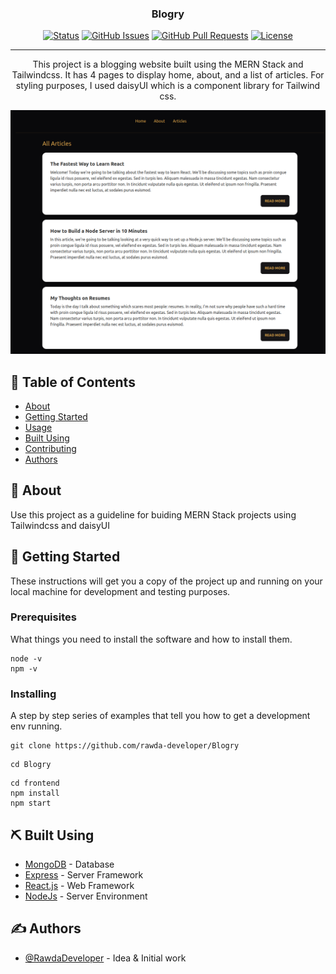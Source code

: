 <h3 align="center">Blogry</h3>

<div align="center">

[![Status](https://img.shields.io/badge/status-active-success.svg)]()
[![GitHub Issues](https://img.shields.io/github/issues/kylelobo/The-Documentation-Compendium.svg)](https://github.com/rawda-developer/Blogry/issues)
[![GitHub Pull Requests](https://img.shields.io/github/issues-pr/kylelobo/The-Documentation-Compendium.svg)](https://github.com/rawda-developer/Blogry/pulls)
[![License](https://img.shields.io/badge/license-MIT-blue.svg)](/LICENSE)

</div>

---

<p align="center"> This project is a blogging website built using the MERN Stack and Tailwindcss. It has 4 pages to display home, about, and a list of articles. For styling purposes, I used daisyUI which is a component library for Tailwind css.
    <br> 
   
</p>

![Blogry](./Blogry.png)

## 📝 Table of Contents

- [About](#about)
- [Getting Started](#getting_started)
- [Usage](#usage)
- [Built Using](#built_using)
- [Contributing](../CONTRIBUTING.md)
- [Authors](#authors)

## 🧐 About <a name = "about"></a>

Use this project as a guideline for buiding MERN Stack projects using Tailwindcss and daisyUI

## 🏁 Getting Started <a name = "getting_started"></a>

These instructions will get you a copy of the project up and running on your local machine for development and testing purposes.

### Prerequisites

What things you need to install the software and how to install them.

```
node -v
npm -v
```

### Installing

A step by step series of examples that tell you how to get a development env running.

```
git clone https://github.com/rawda-developer/Blogry
```

```
cd Blogry

```

```
cd frontend
npm install
npm start
```

## ⛏️ Built Using <a name = "built_using"></a>

- [MongoDB](https://www.mongodb.com/) - Database
- [Express](https://expressjs.com/) - Server Framework
- [React.js](https://create-react-app.dev/) - Web Framework
- [NodeJs](https://nodejs.org/en/) - Server Environment

## ✍️ Authors <a name = "authors"></a>

- [@RawdaDeveloper](https://github.com/rawda-developer) - Idea & Initial work
